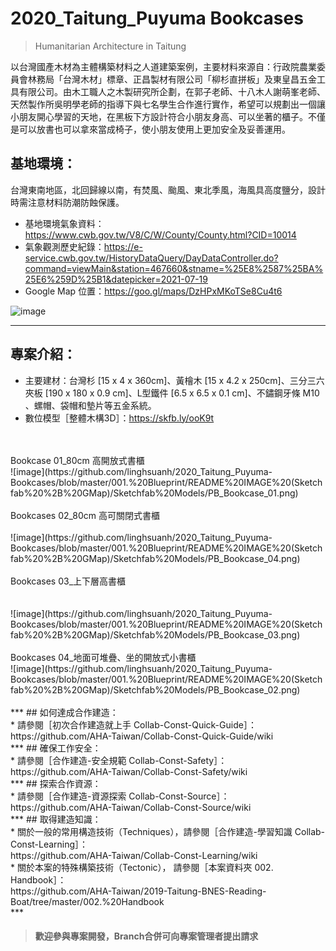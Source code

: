 # 2020_Taitung_Puyuma Bookcases

>Humanitarian Architecture in Taitung<br/>
>
以台灣國產木材為主體構築材料之人道建築案例，主要材料來源自：行政院農業委員會林務局「台灣木材」標章、正昌製材有限公司「柳杉直拼板」及東皇昌五金工具有限公司。由木工職人之木製研究所企劃，在郭子老師、十八木人謝萌峯老師、天然製作所吳明學老師的指導下與七名學生合作進行實作，希望可以規劃出一個讓小朋友開心學習的天地，在黑板下方設計符合小朋友身高、可以坐著的櫃子。不僅是可以放書也可以拿來當成椅子，使小朋友使用上更加安全及妥善運用。<br/>

## 基地環境：<br/>
台灣東南地區，北回歸線以南，有焚風、颱風、東北季風，海風具高度鹽分，設計時需注意材料防潮防蝕保護。<br/>
* 基地環境氣象資料：https://www.cwb.gov.tw/V8/C/W/County/County.html?CID=10014 <br/>
* 氣象觀測歷史紀錄：https://e-service.cwb.gov.tw/HistoryDataQuery/DayDataController.do?command=viewMain&station=467660&stname=%25E8%2587%25BA%25E6%259D%25B1&datepicker=2021-07-19 <br/>
* Google Map 位置：https://goo.gl/maps/DzHPxMKoTSe8Cu4t6  <br/>

![image](https://github.com/linghsuanh/2020_Taitung_Puyuma-Bookcases/blob/master/001.%20Blueprint/README%20IMAGE%20(Sketchfab%20%2B%20GMap)/PB_GMap.png)
***
## 專案介紹：<br/>
* 主要建材：台灣杉 [15 x 4 x 360cm]、黃檜木 [15 x 4.2 x 250cm]、三分三六夾板 [190 x 180 x 0.9 cm]、L型鐵件 [6.5 x 6.5 x 0.1 cm]、不鏽鋼牙條 M10 、螺帽、袋帽和墊片等五金系統。
* 數位模型［整體木構3D］：https://skfb.ly/ooK9t
<br/>
<br/>
Bookcase 01_80cm 高開放式書櫃<br/>
![image](https://github.com/linghsuanh/2020_Taitung_Puyuma-Bookcases/blob/master/001.%20Blueprint/README%20IMAGE%20(Sketchfab%20%2B%20GMap)/Sketchfab%20Models/PB_Bookcase_01.png)
<br/>
<br/>
Bookcases 02_80cm 高可關閉式書櫃<br/>
<br/>
![image](https://github.com/linghsuanh/2020_Taitung_Puyuma-Bookcases/blob/master/001.%20Blueprint/README%20IMAGE%20(Sketchfab%20%2B%20GMap)/Sketchfab%20Models/PB_Bookcase_04.png)
<br/>
<br/>
Bookcases 03_上下層高書櫃<br/>
<br/>
<br/>
![image](https://github.com/linghsuanh/2020_Taitung_Puyuma-Bookcases/blob/master/001.%20Blueprint/README%20IMAGE%20(Sketchfab%20%2B%20GMap)/Sketchfab%20Models/PB_Bookcase_03.png)
<br/>
<br/>
Bookcases 04_地面可堆疊、坐的開放式小書櫃<br/>
![image](https://github.com/linghsuanh/2020_Taitung_Puyuma-Bookcases/blob/master/001.%20Blueprint/README%20IMAGE%20(Sketchfab%20%2B%20GMap)/Sketchfab%20Models/PB_Bookcase_02.png)
<br/>
<br/>
***
## 如何達成合作建造：<br/>
* 請參閱［初次合作建造就上手 Collab-Const-Quick-Guide］：<br/>
https://github.com/AHA-Taiwan/Collab-Const-Quick-Guide/wiki <br/>
***
## 確保工作安全：<br/>
* 請參閱［合作建造-安全規範 Collab-Const-Safety］：<br/>
https://github.com/AHA-Taiwan/Collab-Const-Safety/wiki <br/>
***
## 探索合作資源：<br/>
* 請參閱［合作建造-資源探索 Collab-Const-Source］：<br/>
https://github.com/AHA-Taiwan/Collab-Const-Source/wiki <br/>
***
## 取得建造知識：<br/>
* 關於一般的常用構造技術（Techniques），請參閱［合作建造-學習知識 Collab-Const-Learning］：<br/>
https://github.com/AHA-Taiwan/Collab-Const-Learning/wiki <br/>
* 關於本案的特殊構築技術（Tectonic）， 請參閱［本案資料夾 002. Handbook］：<br/>
https://github.com/AHA-Taiwan/2019-Taitung-BNES-Reading-Boat/tree/master/002.%20Handbook <br/>
***

> #### 歡迎參與專案開發，Branch合併可向專案管理者提出請求
